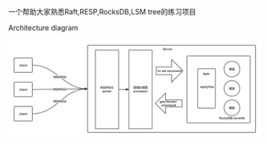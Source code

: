 一个帮助大家熟悉Raft,RESP,RocksDB,LSM tree的练习项目

Architecture diagram

<img src="doc/architecture.png" width="1600"/>


